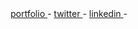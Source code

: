 
<div align="center">
<a href="https://nayef.dev" target="_blank">
portfolio
</a>
  -
<a href="https://twitter.com/NBK_dev" target="_blank">
twitter
</a>
  -
<a href="https://linkedin.com/in/nayef-kanaan-4aa1b1183" target="_blank">
linkedin
</a>
  -
</div>  
  


 






